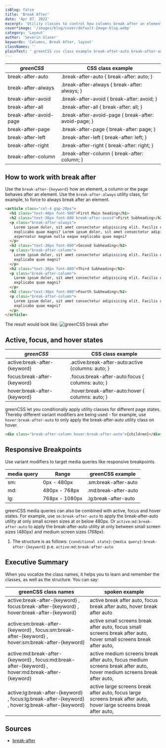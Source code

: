 ```yaml
---
isBlog: false
title: 'Break After'
date: 'Apr 07. 2022'
excerpt: 'Utility classes to control how columns break after an element.'
cover*image: '/images/blog/cover/default-Image-blog.webp'
category: 'Layout'
author: 'Severin Glaser'
keywords: 'Columns, Break After, layout'
classNames: ''
plainText: ' greenCSS css class example break-after-auto break-after-auto break-after: auto; break-after-always break-after-always break-after: always; break-after-avoid break-after-avoid break-after: avoid; break-after-all break-after-all break-after: all; break-after-avoid-page break-after-avoid-page break-after: avoid-page; break-after-page break-after-page break-after: page; break-after-left break-after-left break-after: left; break-after-right break-after-right break-after: right; break-after-column break-after-column break-after: column; how to work with break after use the `break-after keyword ` how an element a column or the page behaves after an element use the `break-after-always` utility class for example to force to always break after an element  the result would look like: ! greenCSS break after images docs layout break-after webp?style=centerme active focus and hover states greenCSS css class example active:break-after keyword active :break-after-auto:active columns: auto; focus:break-after keyword focus :break-after-auto:focus columns: auto; hover:break-after keyword hover :break-after-auto:hover columns: auto; greenCSS let you conditionally apply utility classes for different page states thereby different variant modifiers are being used for example use `hover:break-after-auto` to only apply the break-after-auto utility class on hover  responsive breakpoints use variant modifiers to target media queries like responsive breakpoints media query range greenCSS example sm: 0px 480px sm:break-after-auto md: 480px 768px md:break-after-auto lg: 768px 1080px lg:break-after-auto greenCSS media queries can also be combined with active focus and hover states for example use `sm:break-after-auto` to apply the break-after-auto utility at only small screen sizes at or below 480px or `active:md:break-after-auto` to apply the break-after-auto utility at only between small screen sizes 480px and medium screen sizes 768px 1 the structure is as follows: ` conditional state : media query :break-after keyword ` p e `active:md:break-after-auto` executive summary when you vocalize the class names it helps you to learn and remember the classes as well as the structure you can say: greenCSS class names spoken example active:break-after keyword focus:break-after keyword hover:break-after keyword active break after auto focus break after auto hover break after auto active:sm:break-after keyword focus:sm:break-after keyword hover:sm:break-after keyword active small screens break after auto focus small screens break after auto hover small screens break after auto active:md:break-after keyword focus:md:break-after keyword hover:md:break-after keyword active medium screens break after auto focus medium screens break after auto hover medium screens break after auto active:lg:break-after keyword focus:lg:break-after keyword hover:lg:break-after keyword active large screens break after auto focus large screens break after auto hover large screens break after auto sources break-after https: developer mozilla org en-us docs web css break-after '
---
```


| _greenCSS_              | CSS class example                                    |
| ---------------------- | ---------------------------------------------------- |
| break-after-auto       | .break-after-auto { break-after: auto; }             |
| break-after-always     | .break-after-always { break-after: always; }         |
| break-after-avoid      | .break-after-avoid { break-after: avoid; }           |
| break-after-all        | .break-after-all { break-after: all; }               |
| break-after-avoid-page | .break-after-avoid-page { break-after: avoid-page; } |
| break-after-page       | .break-after-page { break-after: page; }             |
| break-after-left       | .break-after-left { break-after: left; }             |
| break-after-right      | .break-after-right { break-after: right; }           |
| break-after-column     | .break-after-column { break-after: column; }         |

## How to work with break after

Use the `break-after-{keyword}` how an element, a column or the page behaves after an element. Use the `break-after-always` utility class, for example, to force to always break after an element.

```html
<article class="col-4 gap-20px">
  <h1 class="text-40px font-900">First Main heading</h1>
  <h2 class="text-30px font-800 break-after-avoid">First Subheading</h2>
  <p class="break-after-always">
    Lorem ipsum dolor, sit amet consectetur adipisicing elit. Facilis quod porro ducimus aspernatur magnam nulla eaque
    explicabo quae magni? Lorem ipsum dolor, sit amet consectetur adipisicing elit. Facilis quod porro ducimus
    aspernatur magnam nulla eaque explicabo quae magni?
  </p>
  <h2 class="text-30px font-800">Second Subheading</h2>
  <p class="break-after-column">
    Lorem ipsum dolor, sit amet consectetur adipisicing elit. Facilis quod porro ducimus aspernatur magnam nulla eaque
    explicabo quae magni?
  </p>
  <h2 class="text-30px font-800">Third Subheading</h2>
  <p class="break-after-column">
    Lorem ipsum dolor, sit amet consectetur adipisicing elit. Facilis quod porro ducimus aspernatur magnam nulla eaque
    explicabo quae magni?
  </p>
  <h2 class="text-30px font-800">Fourth Subheading</h2>
  <p class="break-after-column">
    Lorem ipsum dolor, sit amet consectetur adipisicing elit. Facilis quod porro ducimus aspernatur magnam nulla eaque
    explicabo quae magni?
  </p>
</article>
```

The result would look like:
![greenCSS break after](/images/docs/layout/break-after.webp?style=centerme)

## Active, focus, and hover states

| _greenCSS_                    | CSS class example                                  |
| ---------------------------- | -------------------------------------------------- |
| active:break-after-{keyword} | .active\:break-after-auto:active {columns: auto; } |
| focus:break-after-{keyword}  | .focus\:break-after-auto:focus { columns: auto; }  |
| hover:break-after-{keyword}  | .hover\:break-after-auto:hover { columns: auto; }  |

greenCSS let you conditionally apply utility classes for different page states. Thereby different variant modifiers are being used - for example, use `hover:break-after-auto` to only apply the break-after-auto utility class on hover.

```html
<div class="break-after-column hover:break-after-auto">{children}</div>
```

## Responsive Breakpoints

Use variant modifiers to target media queries like responsive breakpoints.

| media query | Range          | greenCSS example      |
| ----------- | -------------- | -------------------- |
| sm:         | 0px - 480px    | .sm:break-after-auto |
| md:         | 480px - 768px  | .md:break-after-auto |
| lg:         | 768px - 1080px | .lg:break-after-auto |

greenCSS media queries can also be combined with active, focus and hover states. For example, use `sm:break-after-auto` to apply the break-after-auto utility at only small screen sizes at or below 480px. Or `active:md:break-after-auto` to apply the break-after-auto utility at only between small screen sizes (480px) and medium screen sizes (768px).

1. The structure is as follows: `{conditional state}:{media query}:break-after-{keyword}` p.e. `active:md:break-after-auto`

## Executive Summary

When you vocalize the class names, it helps you to learn and remember the classes, as well as the structure. You can say:

| greenCSS class names                                                                               | spoken example                                                                                                        |
| ------------------------------------------------------------------------------------------------- | --------------------------------------------------------------------------------------------------------------------- |
| active:break-after-{keyword} , focus:break-after-{keyword} , hover:break-after-{keyword}          | active break after auto, focus break after auto, hover break after auto                                               |
| active:sm:break-after-{keyword} , focus:sm:break-after-{keyword} , hover:sm:break-after-{keyword} | active small screens break after auto, focus small screens break after auto, hover small screens break after auto,    |
| active:md:break-after-{keyword} , focus:md:break-after-{keyword} , hover:md:break-after-{keyword} | active medium screens break after auto, focus medium screens break after auto, hover medium screens break after auto, |
| active:lg:break-after-{keyword} , focus:lg:break-after-{keyword} , hover:lg:break-after-{keyword} | active large screens break after auto, focus large screens break after auto, hover large screens break after auto,    |

## Sources

- [break-after](https://developer.mozilla.org/en-US/docs/Web/CSS/break-after)
